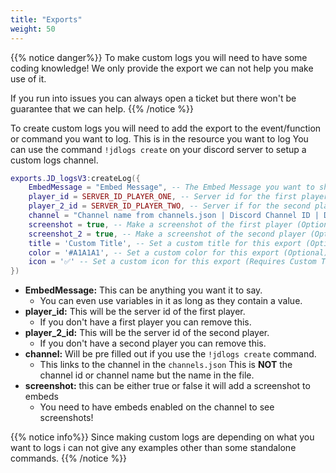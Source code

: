 ```yaml
---
title: "Exports"
weight: 50
---
```


{{% notice danger%}}
To make custom logs you will need to have some coding knowledge!
We only provide the export we can not help you make use of it.

If you run into issues you can always open a ticket but there won't be guarantee that we can help.
{{% /notice %}}

To create custom logs you will need to add the export to the event/function or command you want to log.
This is in the resource you want to log
You can use the command `!jdlogs create` on your discord server to setup a custom logs channel.

```lua
exports.JD_logsV3:createLog({
    EmbedMessage = "Embed Message", -- The Embed Message you want to show in the export.
    player_id = SERVER_ID_PLAYER_ONE, -- Server id for the first player (Optional)
    player_2_id = SERVER_ID_PLAYER_TWO, -- Server if for the second player (Optional)
    channel = "Channel name from channels.json | Discord Channel ID | Discord Webhook URL", -- You have 3 options here.
    screenshot = true, -- Make a screenshot of the first player (Optional)
	screenshot_2 = true, -- Make a screenshot of the second player (Optional)
	title = 'Custom Title', -- Set a custom title for this export (Optional)
	color = '#A1A1A1', -- Set a custom color for this export (Optional)
	icon = '✅' -- Set a custom icon for this export (Requires Custom Title) (Optional)
})
```

- **EmbedMessage:** This can be anything you want it to say.
  - You can even use variables in it as long as they contain a value.
- **player_id:** This will be the server id of the first player.
  - If you don't have a first player you can remove this.
- **player_2_id:** This will be the server id of the second player.
  - If you don't have a second player you can remove this.
- **channel:** Will be pre filled out if you use the `!jdlogs create` command.
  - This links to the channel in the `channels.json` This is **NOT** the channel id or channel name but the name in the file.
- **screenshot:** this can be either true or false it will add a screenshot to embeds
  - You need to have embeds enabled on the channel to see screenshots!

{{% notice info%}}
Since making custom logs are depending on what you want to logs i can not give any examples other than some standalone commands.
{{% /notice %}}
